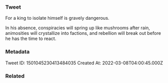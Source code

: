 ### Tweet
For a king to isolate himself is gravely dangerous.

In his absence, conspiracies will spring up like mushrooms after rain, animosities will crystallize into factions, and rebellion will break out before he has the time to
react.

### Metadata
Tweet ID: 1501045230413484035
Created At: 2022-03-08T04:00:45.000Z

### Related

